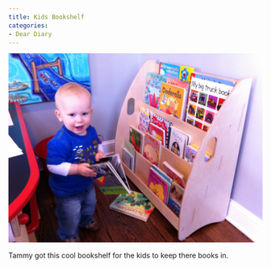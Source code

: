 ```yaml
---
title: Kids Bookshelf
categories:
- Dear Diary
---
```


![](/assets/posts/2011/kids-bookshelf.jpg)
  



Tammy got this cool bookshelf for the kids to keep there books in.
